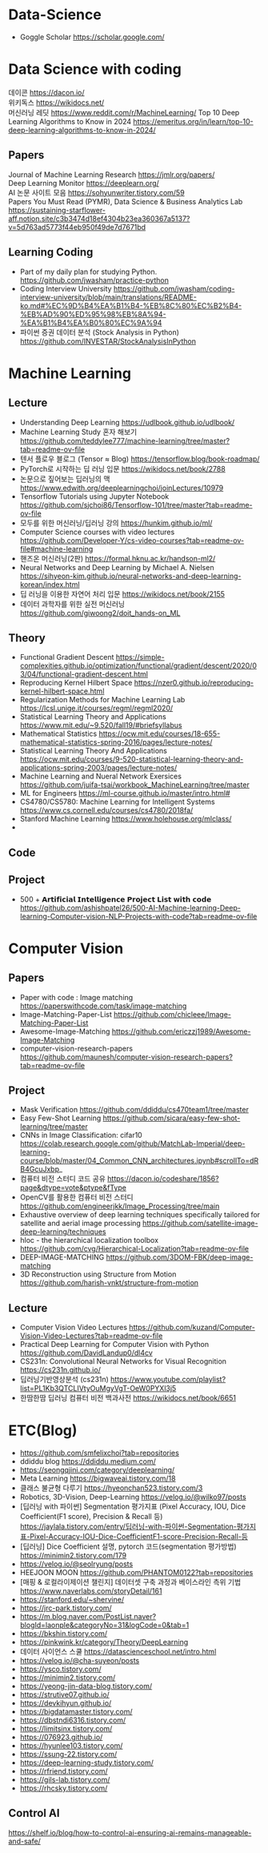 # Data-Science
- Goggle Scholar https://scholar.google.com/

# Data Science with coding 
데이콘 https://dacon.io/  
위키독스 https://wikidocs.net/  
머신러닝 레딧 https://www.reddit.com/r/MachineLearning/
Top 10 Deep Learning Algorithms to Know in 2024 https://emeritus.org/in/learn/top-10-deep-learning-algorithms-to-know-in-2024/

## Papers
Journal of Machine Learning Research https://jmlr.org/papers/  
Deep Learning Monitor https://deeplearn.org/  
AI 논문 사이트 모음 https://sohyunwriter.tistory.com/59  
Papers You Must Read (PYMR), Data Science & Business Analytics Lab https://sustaining-starflower-aff.notion.site/c3b3474d18ef4304b23ea360367a5137?v=5d763ad5773f44eb950f49de7d7671bd

## Learning Coding
- Part of my daily plan for studying Python. https://github.com/jwasham/practice-python  
- Coding Interview University https://github.com/jwasham/coding-interview-university/blob/main/translations/README-ko.md#%EC%9D%B4%EA%B1%B4-%EB%8C%80%EC%B2%B4-%EB%AD%90%ED%95%98%EB%8A%94-%EA%B1%B4%EA%B0%80%EC%9A%94
- 파이썬 증권 데이터 분석 (Stock Analysis in Python) https://github.com/INVESTAR/StockAnalysisInPython  

# Machine Learning
## Lecture 
- Understanding Deep Learning https://udlbook.github.io/udlbook/
- Machine Learning Study 혼자 해보기 https://github.com/teddylee777/machine-learning/tree/master?tab=readme-ov-file
- 텐서 플로우 블로그 (Tensor ≈ Blog) https://tensorflow.blog/book-roadmap/
- PyTorch로 시작하는 딥 러닝 입문 https://wikidocs.net/book/2788
- 논문으로 짚어보는 딥러닝의 맥 https://www.edwith.org/deeplearningchoi/joinLectures/10979
- Tensorflow Tutorials using Jupyter Notebook https://github.com/sjchoi86/Tensorflow-101/tree/master?tab=readme-ov-file
- 모두를 위한 머신러닝/딥러닝 강의 https://hunkim.github.io/ml/
- Computer Science courses with video lectures https://github.com/Developer-Y/cs-video-courses?tab=readme-ov-file#machine-learning
- 핸즈온 머신러닝(2판) https://formal.hknu.ac.kr/handson-ml2/
- Neural Networks and Deep Learning by Michael A. Nielsen https://sihyeon-kim.github.io/neural-networks-and-deep-learning-korean/index.html
- 딥 러닝을 이용한 자연어 처리 입문 https://wikidocs.net/book/2155
- 데이터 과학자를 위한 실전 머신러닝 https://github.com/giwoong2/doit_hands-on_ML

## Theory
- Functional Gradient Descent https://simple-complexities.github.io/optimization/functional/gradient/descent/2020/03/04/functional-gradient-descent.html
- Reproducing Kernel Hilbert Space https://nzer0.github.io/reproducing-kernel-hilbert-space.html
- Regularization Methods for Machine Learning Lab https://lcsl.unige.it/courses/regml/regml2020/  
- Statistical Learning Theory and Applications https://www.mit.edu/~9.520/fall19/#briefsyllabus
- Mathematical Statistics https://ocw.mit.edu/courses/18-655-mathematical-statistics-spring-2016/pages/lecture-notes/
- Statistical Learning Theory And Applications https://ocw.mit.edu/courses/9-520-statistical-learning-theory-and-applications-spring-2003/pages/lecture-notes/
- Machine Learning and Nueral Network Exersices https://github.com/juifa-tsai/workbook_MachineLearning/tree/master
- ML for Engineers https://ml-course.github.io/master/intro.html#
- CS4780/CS5780: Machine Learning for Intelligent Systems https://www.cs.cornell.edu/courses/cs4780/2018fa/
- Stanford Machine Learning https://www.holehouse.org/mlclass/
- 

## Code
## Project    
- 500 + 𝗔𝗿𝘁𝗶𝗳𝗶𝗰𝗶𝗮𝗹 𝗜𝗻𝘁𝗲𝗹𝗹𝗶𝗴𝗲𝗻𝗰𝗲 𝗣𝗿𝗼𝗷𝗲𝗰𝘁 𝗟𝗶𝘀𝘁 𝘄𝗶𝘁𝗵 𝗰𝗼𝗱𝗲 https://github.com/ashishpatel26/500-AI-Machine-learning-Deep-learning-Computer-vision-NLP-Projects-with-code?tab=readme-ov-file

# Computer Vision  
## Papers
- Paper with code : Image matching https://paperswithcode.com/task/image-matching
- Image-Matching-Paper-List https://github.com/chicleee/Image-Matching-Paper-List
- Awesome-Image-Matching https://github.com/ericzzj1989/Awesome-Image-Matching
- computer-vision-research-papers https://github.com/maunesh/computer-vision-research-papers?tab=readme-ov-file

## Project
- Mask Verification https://github.com/ddiddu/cs470team1/tree/master   
- Easy Few-Shot Learning https://github.com/sicara/easy-few-shot-learning/tree/master
- CNNs in Image Classification: cifar10 https://colab.research.google.com/github/MatchLab-Imperial/deep-learning-course/blob/master/04_Common_CNN_architectures.ipynb#scrollTo=dRB4GcuJxbp_
- 컴퓨터 비전 스터디 코드 공유 https://dacon.io/codeshare/1856?page&dtype=vote&ptype&fType
- OpenCV를 활용한 컴퓨터 비전 스터디 https://github.com/engineerjkk/Image_Processing/tree/main
- Exhaustive overview of deep learning techniques specifically tailored for satellite and aerial image processing https://github.com/satellite-image-deep-learning/techniques
- hloc - the hierarchical localization toolbox https://github.com/cvg/Hierarchical-Localization?tab=readme-ov-file   
- DEEP-IMAGE-MATCHING https://github.com/3DOM-FBK/deep-image-matching  
- 3D Reconstruction using Structure from Motion https://github.com/harish-vnkt/structure-from-motion  

## Lecture
- Computer Vision Video Lectures https://github.com/kuzand/Computer-Vision-Video-Lectures?tab=readme-ov-file  
- Practical Deep Learning for Computer Vision with Python https://github.com/DavidLandup0/dl4cv
- CS231n: Convolutional Neural Networks for Visual Recognition https://cs231n.github.io/
- 딥러닝기반영상분석 (cs231n) https://www.youtube.com/playlist?list=PL1Kb3QTCLIVtyOuMgyVgT-OeW0PYXl3j5
- 한땀한땀 딥러닝 컴퓨터 비전 백과사전 https://wikidocs.net/book/6651

# ETC(Blog)
- https://github.com/smfelixchoi?tab=repositories
- ddiddu blog https://ddiddu.medium.com/ 
- https://seongqjini.com/category/deeplearning/
- Meta Learning https://bigwaveai.tistory.com/18
- 클래스 불균형 다루기 https://hyeonchan523.tistory.com/3
- Robotics, 3D-Vision, Deep-Learning https://velog.io/@wilko97/posts
- [딥러닝 with 파이썬] Segmentation 평가지표 (Pixel Accuracy, IOU, Dice Coefficient(F1 score), Precision & Recall 등) https://jaylala.tistory.com/entry/딥러닝-with-파이썬-Segmentation-평가지표-Pixel-Accuracy-IOU-Dice-CoefficientF1-score-Precision-Recall-등
- [딥러닝] Dice Coefficient 설명, pytorch 코드(segmentation 평가방법) https://minimin2.tistory.com/179
- https://velog.io/@seolryung/posts
- HEEJOON MOON https://github.com/PHANTOM0122?tab=repositories
- [매핑 & 로컬라이제이션 챌린지] 데이터셋 구축 과정과 베이스라인 측위 기법 https://www.naverlabs.com/storyDetail/161
- https://stanford.edu/~shervine/
- https://jrc-park.tistory.com/
- https://m.blog.naver.com/PostList.naver?blogId=laonple&categoryNo=31&logCode=0&tab=1
- https://bkshin.tistory.com/
- https://pinkwink.kr/category/Theory/DeepLearning
- 데이터 사이언스 스쿨 https://datascienceschool.net/intro.html
- https://velog.io/@cha-suyeon/posts
- https://ysco.tistory.com/
- https://minimin2.tistory.com/
- https://yeong-jin-data-blog.tistory.com/
- https://strutive07.github.io/
- https://devkihyun.github.io/
- https://bigdatamaster.tistory.com/
- https://dbstndi6316.tistory.com/
- https://limitsinx.tistory.com/
- https://076923.github.io/
- https://hyunlee103.tistory.com/
- https://ssung-22.tistory.com/
- https://deep-learning-study.tistory.com/
- https://rfriend.tistory.com/
- https://gils-lab.tistory.com/
- https://rhcsky.tistory.com/

## Control AI  
https://shelf.io/blog/how-to-control-ai-ensuring-ai-remains-manageable-and-safe/
